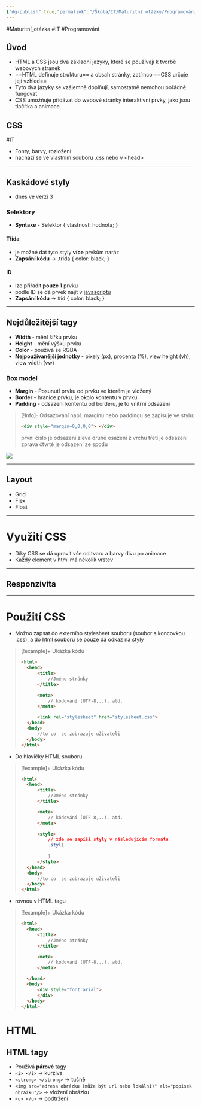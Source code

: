 ```yaml
---
{"dg-publish":true,"permalink":"/Škola/IT/Maturitní otázky/Programování/Využívání CSS v kombinaci s HTML/","created":"2023-12-19T09:11:16.298+01:00","updated":"2024-03-18T21:51:04.565+01:00"}
---
```


#Maturitní_otázka #IT #Programování 

## Úvod
- HTML a CSS jsou dva základní jazyky, které se používají k tvorbě webových stránek
- ==HTML definuje strukturu== a obsah stránky, zatímco ==CSS určuje její vzhled==
- Tyto dva jazyky se vzájemně doplňují, samostatně nemohou pořádně fungovat
- CSS umožňuje přidávat do webové stránky interaktivní prvky, jako jsou tlačítka a animace
## CSS

<div class="transclusion internal-embed is-loaded"><div class="markdown-embed">



#IT 
- Fonty, barvy, rozložení
- nachází se ve vlastním souboru .css nebo v \<head>

___
## Kaskádové styly
- dnes ve verzi 3
### Selektory
- **Syntaxe** - Selektor { vlastnost: hodnota; }
#### Třída 
- je možné dát tyto styly **více** prvkům naráz
- **Zapsání kódu** -> .trida { color: black; }
#### ID
- lze přiřadit **pouze 1** prvku
- podle ID se dá prvek najít v [javascriptu](JavaScript.md)
- **Zapsání kódu** -> \#id { color: black; } 
___
## Nejdůležitější tagy
- **Width** - mění šířku prvku
- **Height** - mění výšku prvku
- **Color** - používá se RGBA
- **Nejpoužívanější jednotky** - pixely (px), procenta (%), view height (vh), view width (vw)
### Box model
- **Margin** - Posunutí prvku od prvku ve kterém je vložený
- **Border** - hranice prvku, je okolo kontentu v prvku
- **Padding** - odsazení kontentu od borderu, je to vnitřní odsazení

> [!Info]- Odsazování
> např. marginu nebo paddingu se zapisuje ve stylu:
> ``` HTML
> <div style="margin=0,0,0,0"> </div>
> ```
> první číslo je odsazení zleva
> druhé osazení z vrchu
> třetí je odsazení zprava
> čtvrté je odsazení ze spodu

![](https://lh7-us.googleusercontent.com/a-d9qqUSaOTCsyCeIHhsh5v3d_0BYXpQgfuog-Nfml8yuGIEfQoj8lYLJ5OPwJYYJNLWHPhgcHd5MmXUhwN28XpvrdeswAx2V691ERhcINBDDim5FlrFxWc9xLJE_EvszEjANlFlj14i_QNLtw_dCxk)
___
## Layout 
- Grid
- Flex
- Float
___
# Využití CSS
- Díky CSS se dá upravit vše od tvaru a barvy divu po animace
- Každý element v html má několik vrstev
___
## Responzivita

___
# Použití CSS
- Možno zapsat do externího stylesheet souboru (soubor s koncovkou .css), a do html souboru se pouze dá odkaz na styly
> [!example]+ Ukázka kódu
>```HTML
><html> 
>	<head> 
>		<title>
>			//Jméno stránky
>		</title>
>
>		<meta> 
>			// kódování (UTF-8,..), atd.
>		</meta>
>
>		<link rel="stylesheet" href="stylesheet.css">
>	</head>
>	<body>
>		//to co  se zobrazuje uživateli
>	</body>
> </html>
> ```
- Do hlavičky HTML souboru
> [!example]+ Ukázka kódu
>```HTML
><html> 
>	<head> 
>		<title>
>			//Jméno stránky
>		</title>
>
>		<meta> 
>			// kódování (UTF-8,..), atd.
>		</meta>
>
>		<style>
>			// zde se zapíší styly v následujícím formátu
>			.styl{
>			
>			}
>		</style>
>	</head>
>	<body>
>		//to co  se zobrazuje uživateli
>	</body>
> </html>
> ```
- rovnou v HTML tagu
> [!example]+ Ukázka kódu
>```HTML
><html> 
>	<head> 
>		<title>
>			//Jméno stránky
>		</title>
>
>		<meta> 
>			// kódování (UTF-8,..), atd.
>		</meta>
>
>	</head>
>	<body>
>		<div style="font:arial">
>		</div>
>	</body>
> </html>
> ```

</div></div>


# HTML

<div class="transclusion internal-embed is-loaded"><div class="markdown-embed">



## HTML tagy
- Používá **párové** tagy
- `<i> </i>` -> kurzíva
- `<strong> </strong>` -> tučně
- `<img src="adresa obrázku (může být url nebo lokální)" alt="popisek obrázku"/>` -> vložení obrázku 
- `<u> </u>` -> podtržení

</div></div>
